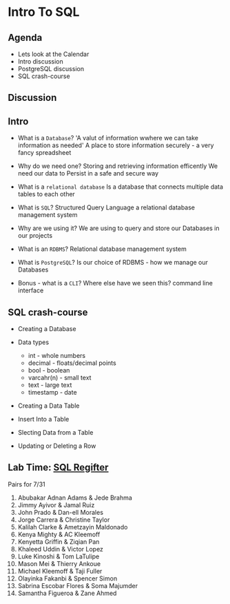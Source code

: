 # Intro To SQL
## Agenda
- Lets look at the Calendar
- Intro discussion
- PostgreSQL discussion
- SQL crash-course

## Discussion
## Intro
- What is a `Database`?
'A valut of information wwhere we can take information as needed'
A place to store information securely - a very fancy spreadsheet

- Why do we need one?
 Storing and retrieving information efficently 
 We need our data to Persist in a safe and secure way

- What is a `relational database`
Is a database that connects multiple data tables to each other

- What is `SQL`?
Structured Query Language  a relational database management system

- Why are we using it?
We are using to query and store our Databases in our projects

- What is an `RDBMS`?
Relational database management system

- What is `PostgreSQL`?
Is our choice of RDBMS - how we manage our Databases

- Bonus - what is a `CLI`?  Where else have we seen this?
command line interface

## SQL crash-course

- Creating a Database

- Data types
    - int - whole numbers
    - decimal - floats/decimal points
    - bool - boolean
    - varcahr(n) - small text
    - text - large text
    - timestamp - date
- Creating a Data Table

- Insert Into a Table

- Slecting Data from a Table

- Updating or Deleting a Row 

## Lab Time: [SQL Regifter](https://github.com/joinpursuit/sql-regifter)
Pairs for 7/31 
1. Abubakar Adnan Adams & Jede Brahma
2. Jimmy Ayivor & Jamal Ruiz
3. John Prado & Dan-ell Morales
4. Jorge Carrera & Christine Taylor
5. Kalilah Clarke & Ametzayin Maldonado
6. Kenya Mighty & AC Kleemoff
7. Kenyetta Griffin & Ziqian Pan
8. Khaleed Uddin & Victor Lopez
9. Luke Kinoshi & Tom LaTulipe
10. Mason Mei & Thierry Ankoue
11. Michael Kleemoff & Taji Fuller
12. Olayinka Fakanbi & Spencer Simon
13. Sabrina Escobar Flores & Soma Majumder
14. Samantha Figueroa & Zane Ahmed



